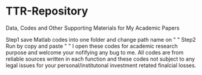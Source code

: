 # TTR-Repository
Data, Codes and Other Supporting Materials for My Academic Papers

Step1 save Matlab codes into one folder and change path name on " "
Step2 Run by copy and paste   " "
I open these codes for academic research purpose and welcome your nofifying any bug to me. All codes are from reliable sources written in each function and these codes not subject to any legal issues for your personal/institutonal investment retated finalcial losses. 
